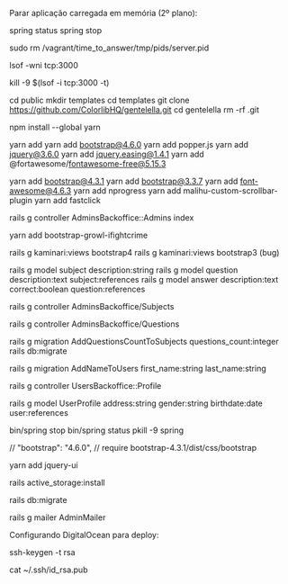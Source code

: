 Parar aplicação carregada em memória (2º plano):

spring status
spring stop

sudo rm /vagrant/time_to_answer/tmp/pids/server.pid

lsof -wni tcp:3000

kill -9 $(lsof -i tcp:3000 -t)

cd public
mkdir templates
cd templates
git clone https://github.com/ColorlibHQ/gentelella.git
cd gentelella
rm -rf .git

npm install --global yarn

yarn add 
yarn add bootstrap@4.6.0
yarn add popper.js
yarn add jquery@3.6.0
yarn add jquery.easing@1.4.1
yarn add @fortawesome/fontawesome-free@5.15.3

yarn add bootstrap@4.3.1
yarn add bootstrap@3.3.7
yarn add font-awesome@4.6.3
yarn add nprogress
yarn add malihu-custom-scrollbar-plugin
yarn add fastclick

rails g controller AdminsBackoffice::Admins index

yarn add bootstrap-growl-ifightcrime

rails g kaminari:views bootstrap4
rails g kaminari:views bootstrap3 (bug)

rails g model subject description:string
rails g model question description:text subject:references
rails g model answer description:text correct:boolean question:references

rails g controller AdminsBackoffice/Subjects

rails g controller AdminsBackoffice/Questions

rails g migration AddQuestionsCountToSubjects questions_count:integer
rails db:migrate

rails g migration AddNameToUsers first_name:string last_name:string

rails g controller UsersBackoffice::Profile

rails g model UserProfile address:string gender:string birthdate:date user:references

bin/spring stop
bin/spring status
pkill -9 spring


// "bootstrap": "4.6.0",
// require bootstrap-4.3.1/dist/css/bootstrap

yarn add jquery-ui

rails active_storage:install

rails db:migrate

rails g mailer AdminMailer

Configurando DigitalOcean para deploy:

ssh-keygen -t rsa

cat ~/.ssh/id_rsa.pub